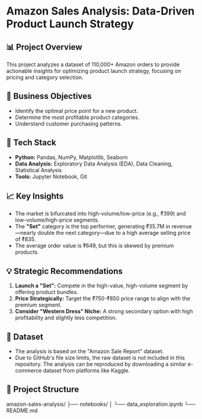 # Amazon Sales Analysis: Data-Driven Product Launch Strategy

## 📊 Project Overview
This project analyzes a dataset of 110,000+ Amazon orders to provide actionable insights for optimizing product launch strategy, focusing on pricing and category selection.

## 🎯 Business Objectives
- Identify the optimal price point for a new product.
- Determine the most profitable product categories.
- Understand customer purchasing patterns.

## 🔧 Tech Stack
- **Python:** Pandas, NumPy, Matplotlib, Seaborn
- **Data Analysis:** Exploratory Data Analysis (EDA), Data Cleaning, Statistical Analysis
- **Tools:** Jupyter Notebook, Git

## 📈 Key Insights
- The market is bifurcated into high-volume/low-price (e.g., ₹399) and low-volume/high-price segments.
- The **"Set"** category is the top performer, generating ₹35.7M in revenue—nearly double the next category—due to a high average selling price of ₹835.
- The average order value is ₹649, but this is skewed by premium products.

## 💡 Strategic Recommendations
1.  **Launch a "Set":** Compete in the high-value, high-volume segment by offering product bundles.
2.  **Price Strategically:** Target the ₹750-₹850 price range to align with the premium segment.
3.  **Consider "Western Dress" Niche:** A strong secondary option with high profitability and slightly less competition.

## 📁 Dataset
- The analysis is based on the "Amazon Sale Report" dataset.
- Due to GitHub's file size limits, the raw dataset is not included in this repository. The analysis can be reproduced by downloading a similar e-commerce dataset from platforms like Kaggle.

## 📂 Project Structure
amazon-sales-analysis/
├── notebooks/
│ └── data_exploration.ipynb 
└── README.md
